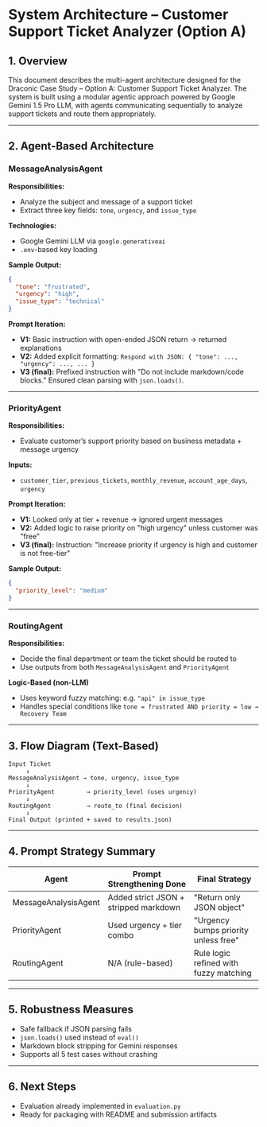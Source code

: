 # System Architecture – Customer Support Ticket Analyzer (Option A)

## 1. Overview

This document describes the multi-agent architecture designed for the Draconic Case Study – Option A: Customer Support Ticket Analyzer. The system is built using a modular agentic approach powered by Google Gemini 1.5 Pro LLM, with agents communicating sequentially to analyze support tickets and route them appropriately.

---

## 2. Agent-Based Architecture

###  MessageAnalysisAgent

**Responsibilities:**

* Analyze the subject and message of a support ticket
* Extract three key fields: `tone`, `urgency`, and `issue_type`

**Technologies:**

* Google Gemini LLM via `google.generativeai`
* `.env`-based key loading

**Sample Output:**

```json
{
  "tone": "frustrated",
  "urgency": "high",
  "issue_type": "technical"
}
```

**Prompt Iteration:**

* **V1:** Basic instruction with open-ended JSON return → returned explanations
* **V2:** Added explicit formatting: `Respond with JSON: { "tone": ..., "urgency": ..., ... }`
* **V3 (final):** Prefixed instruction with "Do not include markdown/code blocks." Ensured clean parsing with `json.loads()`.

---

###  PriorityAgent

**Responsibilities:**

* Evaluate customer’s support priority based on business metadata + message urgency

**Inputs:**

* `customer_tier`, `previous_tickets`, `monthly_revenue`, `account_age_days`, `urgency`

**Prompt Iteration:**

* **V1:** Looked only at tier + revenue → ignored urgent messages
* **V2:** Added logic to raise priority on "high urgency" unless customer was "free"
* **V3 (final):** Instruction: "Increase priority if urgency is high and customer is not free-tier"

**Sample Output:**

```json
{
  "priority_level": "medium"
}
```

---

###  RoutingAgent

**Responsibilities:**

* Decide the final department or team the ticket should be routed to
* Use outputs from both `MessageAnalysisAgent` and `PriorityAgent`

**Logic-Based (non-LLM)**

* Uses keyword fuzzy matching: e.g. `"api" in issue_type`
* Handles special conditions like `tone = frustrated AND priority = low → Recovery Team`

---

## 3. Flow Diagram (Text-Based)

```
Input Ticket
     ↓
MessageAnalysisAgent → tone, urgency, issue_type
     ↓
PriorityAgent         → priority_level (uses urgency)
     ↓
RoutingAgent          → route_to (final decision)
     ↓
Final Output (printed + saved to results.json)
```

---

## 4. Prompt Strategy Summary

| Agent                | Prompt Strengthening Done                | Final Strategy                         |
| -------------------- | ---------------------------------------- | -------------------------------------- |
| MessageAnalysisAgent |  Added strict JSON + stripped markdown | "Return only JSON object"              |
| PriorityAgent        |  Used urgency + tier combo             | "Urgency bumps priority unless free"   |
| RoutingAgent         | N/A (rule-based)                         | Rule logic refined with fuzzy matching |

---

## 5. Robustness Measures

*  Safe fallback if JSON parsing fails
*  `json.loads()` used instead of `eval()`
*  Markdown block stripping for Gemini responses
*  Supports all 5 test cases without crashing

---

## 6. Next Steps

* Evaluation already implemented in `evaluation.py`
* Ready for packaging with README and submission artifacts
